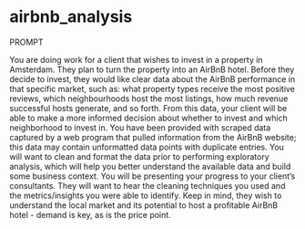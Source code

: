 # airbnb_analysis

PROMPT

You are doing work for a client that wishes to invest in a property in Amsterdam. They plan to turn the property into an AirBnB hotel. Before they decide to invest, they would like clear data about the AirBnB performance in that specific market, such as: what property types receive the most positive reviews, which neighbourhoods host the most listings, how much revenue successful hosts generate, and so forth. From this data, your client will be able to make a more informed decision about whether to invest and which neighborhood to invest in. You have been provided with scraped data captured by a web program that pulled information from the AirBnB website; this data may contain unformatted data points with duplicate entries. You will want to clean and format the data prior to performing exploratory analysis, which will help you better understand the available data and build some business context. You will be presenting your progress to your client’s consultants. They will want to hear the cleaning techniques you used and the metrics/insights you were able to identify. Keep in mind, they wish to understand the local market and its potential to host a profitable AirBnB hotel - demand is key, as is the price point.
